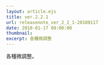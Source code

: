 ```yaml
---
layout: article.ejs
title: ver.2.2.1
url: releasenote_ver_2_2_1-20180117
date: 2018-01-17 00:00:00
thumbnail: 
excerpt: 各種微調整
---
```


各種微調整。
